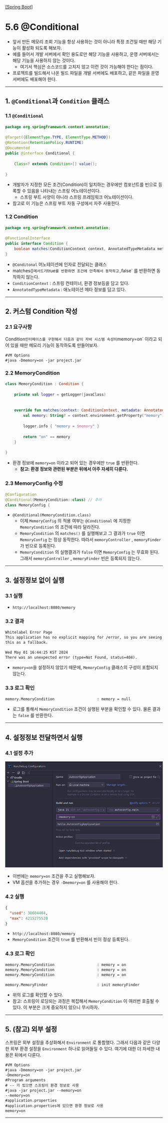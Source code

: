 <nav>
    <a href="../.." target="_blank">[Spring Boot]</a>
</nav>

# 5.6 @Conditional

- 앞서 만든 메모리 조회 기능을 항상 사용하는 것이 아니라 특정 조건일 때만 해당 기능이 활성화 되도록 해보자.
- 예를 들어서 개발 서버에서 확인 용도로만 해당 기능을 사용하고, 운영 서버에서는 해당 기능을 사용하지 않는 것이다.
  - 여기서 핵심은 소스코드를 고치지 않고 이런 것이 가능해야 한다는 점이다.
- 프로젝트를 빌드해서 나온 빌드 파일을 개발 서버에도 배포하고, 같은 파일을 운영서버에도 배포해야 한다.

---

## 1. `@Conditional`과 `Condition` 클래스

### 1.1 `@Conditional`
```java
package org.springframework.context.annotation;

@Target({ElementType.TYPE, ElementType.METHOD})
@Retention(RetentionPolicy.RUNTIME)
@Documented
public @interface Conditional {

    Class<? extends Condition>[] value();

}
```
- 개발자가 지정한 모든 조건(Condition)이 일치하는 경우에만 컴포넌트를 빈으로 등록할 수 있음을 나타내는 스프링 어노테이션이다.
  - 스프링 부트 사양이 아니라 스프링 프레임워크 어노테이션이다.
- 참고로 이 기능은 스프링 부트 자동 구성에서 자주 사용한다.

### 1.2 Condition
```java
package org.springframework.context.annotation;

@FunctionalInterface
public interface Condition {
	boolean matches(ConditionContext context, AnnotatedTypeMetadata metadata);
}
```
- `@Conditonal` 어노테이션에 인자로 전달되는 클래스
- matches()` 메서드가 `true` 를 반환하면 조건에 만족해서 동작하고, `false` 를 반환하면 동작하지 않는다.
- `ConditionContext` : 스프링 컨테이너, 환경 정보등을 담고 있다.
- `AnnotatedTypeMetadata` : 애노테이션 메타 정보를 담고 있다.

---

## 2. 커스텀 Condition 작성

### 2.1 요구사항
Condition` 인터페이스를 구현해서 다음과 같이 자바 시스템 속성이 `memory=on` 이라고 되어 있을 때만 메모리 기능이 동작하도록 만들어보자.
```
#VM Options
#java -Dmemory=on -jar project.jar
```

### 2.2 MemoryCondition
```kotlin
class MemoryCondition : Condition {

    private val logger = getLogger(javaClass)


    override fun matches(context: ConditionContext, metadata: AnnotatedTypeMetadata): Boolean {
        val memory: String? = context.environment.getProperty("memory")

        logger.info { "memory = $memory" }

        return "on" == memory
    }

}
```
- 환경 정보에 `memory=on` 이라고 되어 있는 경우에만 `true` 를 반환한다.
  - **참고: 환경 정보와 관련된 부분은 뒤에서 아주 자세히 다룬다.**

### 2.3 MemoryConfig 수정
```kotlin
@Configuration
@Conditional(MemoryCondition::class) // 추가
class MemoryConfig {
```
- `@Conditional(MemoryCondition.class)`
  - 이제 `MemoryConfig` 의 적용 여부는 `@Conditional` 에 지정한 `MemoryCondition` 의 조건에 따라 달라진다.
  - `MemoryCondition` 의 `matches()` 를 실행해보고 그 결과가 `true` 이면 `MemoryConfig` 는 정상 동작한다. 따라서 `memoryController` , `memoryFinder` 가 빈으로 등록된다.
  - `MemoryCondition` 의 실행결과가 `false` 이면 `MemoryConfig` 는 무효화 된다. 그래서 `memoryController` , `memoryFinder` 빈은 등록되지 않는다.

---

## 3. 설정정보 없이 실행

### 3.1 실행
- `http://localhost:8080/memory`

### 3.2 결과
```text
Whitelabel Error Page
This application has no explicit mapping for /error, so you are seeing this as a fallback.

Wed May 01 16:44:25 KST 2024
There was an unexpected error (type=Not Found, status=404).
```
- `memory=on`을 설정하지 않았기 때문에, `MemoryConfig` 클래스의 구성이 포함되지 않는다.


### 3.3 로그 확인
```shell
memory.MemoryCondition                   : memory = null
```
- 로그를 통해서 `MemoryCondition` 조건이 실행된 부분을 확인할 수 있다. 물론 결과는 `false` 를 반환한다.

---

## 4. 설정정보 전달하면서 실행

### 4.1 설정 추가
![conditional](./imgs/conditional.png)

- 이번에는 `memory=on` 조건을 주고 실행해보자.
- VM 옵션을 추가하는 경우 `-Dmemory=on` 를 사용해야 한다.

### 4.2 실행
```json
{
  "used": 38604464,
  "max": 4215275520
}
```
- `http://localhost:8080/memory`
- `MemoryCondition` 조건이 `true` 를 반환해서 빈이 정상 등록된다.

### 4.3 로그 확인
```shell
memory.MemoryCondition                   : memory = on
memory.MemoryCondition                   : memory = on
memory.MemoryCondition                   : memory = on

memory.MemoryFinder                      : init memoryFinder
```
- 위의 로그를 확인할 수 있다.
- 참고: 스프링이 로딩되는 과정은 복잡해서 `MemoryCondition` 이 여러번 호출될 수 있다. 이 부분은 크게 중요하지 않으니 무시하자.

---

## 5. (참고) 외부 설정
스프링은 외부 설정을 추상화해서 `Environment` 로 통합했다. 그래서 다음과 같은 다양한 외부 환경 설정을 `Environment` 하나로 읽어들일 수 있다. 여기에 대한 더 자세한 내용은 뒤에서 다룬다.


```text
#VM Options
#java -Dmemory=on -jar project.jar
-Dmemory=on
#Program arguments
# -- 가 있으면 스프링이 환경 정보로 사용
#java -jar project.jar --memory=on
--memory=on
#application.properties
#application.properties에 있으면 환경 정보로 사용
memory=on
```

---

